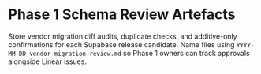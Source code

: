 # Phase 1 Schema Review Artefacts

Store vendor migration diff audits, duplicate checks, and additive-only confirmations for each Supabase release candidate. Name files using `YYYY-MM-DD_vendor-migration-review.md` so Phase 1 owners can track approvals alongside Linear issues.
